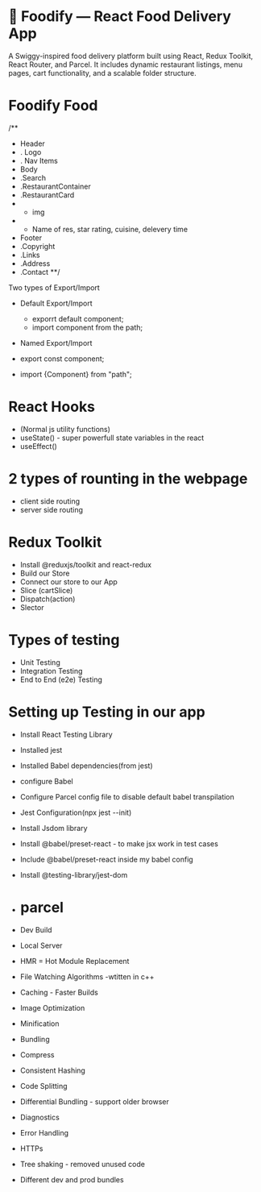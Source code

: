 # 🍔 Foodify — React Food Delivery App
A Swiggy-inspired food delivery platform built using React, Redux Toolkit, React Router, and Parcel. It includes dynamic restaurant listings, menu pages, cart functionality, and a scalable folder structure.


# Foodify Food
/**
* Header
*  . Logo
*  . Nav Items
* Body
*  .Search
*  .RestaurantContainer
*  .RestaurantCard
*    - img
*    - Name of res, star rating, cuisine, delevery time
* Footer
*  .Copyright
*  .Links
*  .Address
*  .Contact
**/

Two types of Export/Import
- Default Export/Import
  - exporrt default component;
   - import component from the path;

- Named Export/Import
 - export const component;
  - import {Component} from "path";


# React Hooks
- (Normal js utility functions)
- useState() - super powerfull state variables in the react
- useEffect()


# 2 types of rounting in the webpage
  - client side routing
  - server side routing



# Redux Toolkit
 - Install @reduxjs/toolkit and react-redux
 - Build our Store 
 - Connect our store to our App
 - Slice (cartSlice)
 - Dispatch(action)
 - Slector


 # Types of testing 
 - Unit Testing
 - Integration Testing
 - End to End (e2e) Testing

 # Setting up Testing in our app
 - Install React Testing Library
 - Installed jest
 - Installed Babel dependencies(from jest)
 - configure Babel
 - Configure Parcel config file to disable default babel transpilation 
 - Jest Configuration(npx jest --init)
 - Install Jsdom library
 - Install @babel/preset-react - to make jsx work in test cases
 - Include @babel/preset-react inside my babel config
 - Install @testing-library/jest-dom

 - # parcel 
 - Dev Build
 - Local Server
 - HMR = Hot Module Replacement
 - File Watching Algorithms -wtitten in c++
 - Caching - Faster Builds
 - Image Optimization
 - Minification 
 - Bundling
 - Compress
 - Consistent Hashing
 - Code Splitting
 - Differential Bundling - support older browser
 - Diagnostics
 - Error Handling
 - HTTPs
 - Tree shaking - removed unused code
 - Different dev and prod bundles
